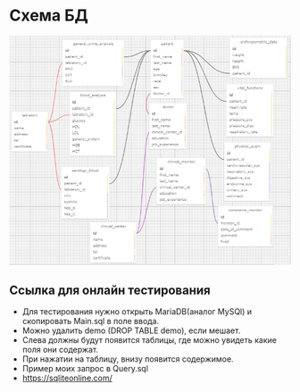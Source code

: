 # Схема БД
![alt text](https://github.com/chachabooms/test/raw/master/image.png)
## Сcылка для онлайн тестирования
* Для тестирования нужно открыть MariaDB(аналог MySQl) и скопировать Main.sql в поле ввода.
* Можно удалить demo (DROP TABLE demo), если мешает.
* Слева должны будут появится таблицы, где можно увидеть какие поля они содержат. 
* При нажатии на таблицу, внизу появится содержимое.
* Пример моих запрос в Query.sql
* https://sqliteonline.com/

